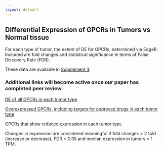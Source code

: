 ```yaml
---
layout: default
---
```


## Differential Expression of GPCRs in Tumors vs Normal tissue

For each type of tumor, the extent of DE for GPCRs, determined via EdgeR. Included are fold changes and statistical significance in terms of False Discovery Rate (FDR).

These data are available in [Supplement 3](https://drive.google.com/open?id=1ROW2FWvDYlP7w5n-qMR8KMapnjkD2Ta9).

### Additional links will become active once our paper has completed peer review

[DE of all GPCRs in each tumor type]()

[Overexpressed GPCRs, including targets for approved drugs in each tumor type]()

[GPCRs that show reduced expression in each tumor type]()

Changes in expression are considered meaningful if fold changes > 2 fold (increase or decrease), FDR < 0.05 and median expression in tumors > 1 TPM.




